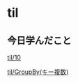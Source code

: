 # til

## 今日学んだこと

[til/10](https://github.com/tokiohamamatsu/til/blob/master/%E6%B4%BB%E5%8B%95%E8%A8%98%E9%8C%B2/2021/05/10.md)

[til/GroupBy\(キー複数\)](https://github.com/tokiohamamatsu/til/blob/master/c%23/GroupBy(%E3%82%AD%E3%83%BC%E8%A4%87%E6%95%B0).md)
